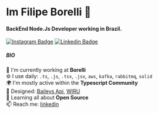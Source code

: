 # Im Filipe Borelli 👋

#### BackEnd Node.Js Developer working in Brazil.
[![Instagram Badge](https://img.shields.io/badge/-@filipe.borelli-352856?style=flat-square&labelColor=1A132B&logo=instagram&logoColor=white&link=https://www.instagram.com/filipe.borelli)](https://www.instagram.com/filipe.borelli) 
[![Linkedin Badge](https://img.shields.io/badge/-@filipe.borelli-352856?style=flat-square&labelColor=1A132B&logo=linkedin&logoColor=white&link=https://www.linkedin.com/in/filipeborelli/)](https://www.linkedin.com/in/filipeborelli/) 

##### BIO

🏢 I'm currently working at **Borelli**
    <br>
⚙️ I use daily: `.ts`, `.js`, `.tsx`, `.jsx`, `aws`, `kafka`, `rabbitmq`, `solid`
    <br>
🌍 I'm mostly active within the **Typescript Community**
    <br>
💅 Designed: [Baileys Api](https://github.com/filipeborelli/APIWHATST), [WIRU](https://github.com/filipeborelli/wiru)
    <br>
🌱 Learning all about **Open Source**
    <br>
📫 Reach me: [linkedin](https://www.linkedin.com/in/filipe-borelli-364426138/)
